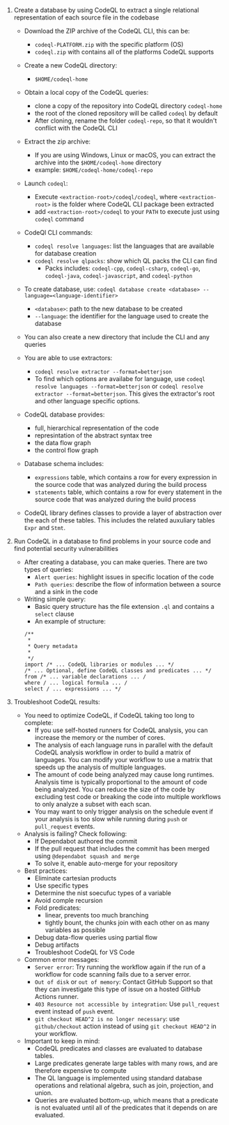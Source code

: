 1. Create a database by using CodeQL to extract a single relational representation of each source file in the codebase
    - Download the ZIP archive of the CodeQL CLI, this can be:
        - `codeql-PLATFORM.zip` with the specific platform (OS)
        - `codeql.zip` with contains all of the platforms CodeQL supports
    - Create a new CodeQL directory:
        - `$HOME/codeql-home`
    - Obtain a local copy of the CodeQL queries:
        - clone a copy of the repository into CodeQL directory `codeql-home`
        - the root of the cloned repository will be called `codeql` by default
        - After cloning, rename the folder `codeql-repo`, so that it wouldn't conflict with the CodeQL CLI
    - Extract the zip archive:
        - If you are using Windows, Linux or macOS, you can extract the archive into the `$HOME/codeql-home` directory
        - example: `$HOME/codeql-home/codeql-repo`
    - Launch `codeql`:
        - Execute `<extraction-root>/codeql/codeql`, where `<extraction-root>` is the folder where CodeQL CLI package been extracted
        - add `<extraction-root>/codeql` to your `PATH` to execute just using `codeql` command
    
    - CodeQl CLI commands:
        - `codeql resolve languages`: list the languages that are available for database creation
        - `codeql resolve qlpacks`: show which QL packs the CLI can find
            - Packs includes: `codeql-cpp`, `codeql-csharp`, `codeql-go`, `codeql-java`, `codeql-javascript`, and `codeql-python`
    - To create database, use: `codeql database create <database> --language=<language-identifier>`
        - `<database>`: path to the new database to be created
        - `--language`: the identifier for the language used to create the database
    - You can also create a new directory that include the CLI and any queries        
    - You are able to use extractors:
        - `codeql resolve extractor --format=betterjson`
        - To find which options are availabe for language, use `codeql resolve languages --format=betterjson` or `codeql resolve extractor --format=betterjson`. This gives the extractor's root and other language specific options.
    - CodeQL database provides:
        - full, hierarchical representation of the code
        - represintation of the abstract syntax tree
        - the data flow graph
        - the control flow graph
    - Database schema includes:
        - `expressions` table, which contains a row for every expression in the source code that was analyzed during the build process
        - `statements` table, which contains a row for every statement in the source code that was analyzed during the build process
    - CodeQL library defines classes to provide a layer of abstraction over the each of these tables. This includes the related auxuliary tables `Expr` and `Stmt`.
        


2. Run CodeQL in a database to find problems in your source code and find potential security vulnerabilities
    - After creating a database, you can make queries. There are two types of queries:
        - `Alert queries`: highlight issues in specific location of the code
        - `Path queries`: describe the flow of information between a source and a sink in the code
    - Writing simple query:
        - Basic query structure has the file extension `.ql` and contains a `select` clause
        - An example of structure:
        ```ql
        /**
         *
         * Query metadata
         *
         */
        import /* ... CodeQL libraries or modules ... */
        /* ... Optional, define CodeQL classes and predicates ... */
        from /* ... variable declarations ... /
        where / ... logical formula ... /
        select / ... expressions ... */
        ```

3. Troubleshoot CodeQL results:
    - You need to optimize CodeQL, if CodeQL taking too long to complete:
        - If you use self-hosted runners for CodeQL analysis, you can increase the memory or the number of cores.
        - The analysis of each language runs in parallel with the default CodeQL analysis workflow in order to build a matrix of languages. You can modify your workflow to use a matrix that speeds up the analysis of multiple languages.
        - The amount of code being analyzed may cause long runtimes. Analysis time is typically proportional to the amount of code being analyzed. You can reduce the size of the code by excluding test code or breaking the code into multiple workflows to only analyze a subset with each scan.
        - You may want to only trigger analysis on the schedule event if your analysis is too slow while running during `push` or `pull_request` events.
    - Analysis is failing? Check following:
        - If Dependabot authored the commit
        - If the pull request that includes the commit has been merged using `@dependabot squash and merge`
        - To solve it, enable auto-merge for your repository
    - Best practices:
        - Eliminate cartesian products
        - Use specific types
        - Determine the nist soecufuc types of a variable
        - Avoid comple recursion
        - Fold predicates:
            - linear, prevents too much branching
            - tightly bount, the chunks join with each other on as many variables as possible
        - Debug data-flow queries using partial flow
        - Debug artifacts
        - Troubleshoot CodeQL for VS Code
    - Common error messages:
        - `Server error`: Try running the workflow again if the run of a workflow for code scanning fails due to a server error.
        - `Out of disk` or `out of memory`: Contact GitHub Support so that they can investigate this type of issue on a hosted GitHub Actions runner.
        - `403 Resource not accessible by integration`: Use `pull_request` event instead of `push` event.
        - `git checkout HEAD^2 is no longer necessary`: use `github/checkout` action instead of using `git checkout HEAD^2` in your workflow.
    - Important to keep in mind:
        - CodeQL predicates and classes are evaluated to database tables.
        - Large predicates generate large tables with many rows, and are therefore expensive to compute
        - The QL language is implemented using standard database operations and relational algebra, such as join, projection, and union.
        - Queries are evaluated bottom-up, which means that a predicate is not evaluated until all of the predicates that it depends on are evaluated.

